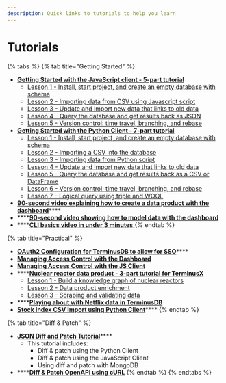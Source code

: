 ```yaml
---
description: Quick links to tutorials to help you learn
---
```


# Tutorials

{% tabs %}
{% tab title="Getting Started" %}


* ****[**Getting Started with the JavaScript client - 5-part tutorial**](https://github.com/terminusdb/terminusdb-tutorials/tree/master/getting\_started/javascript-client)****
  * [Lesson 1 - Install, start project, and create an empty database with schema](https://github.com/terminusdb/terminusdb-tutorials/blob/master/getting\_started/javascript-client/lesson\_1.md)
  * [Lesson 2 - Importing data from CSV using Javascript script](https://github.com/terminusdb/terminusdb-tutorials/blob/master/getting\_started/javascript-client/lesson\_2.md)
  * [Lesson 3 - Update and import new data that links to old data](https://github.com/terminusdb/terminusdb-tutorials/blob/master/getting\_started/javascript-client/lesson\_3.md)
  * [Lesson 4 - Query the database and get results back as JSON](https://github.com/terminusdb/terminusdb-tutorials/blob/master/getting\_started/javascript-client/lesson\_4.md)
  * [Lesson 5 - Version control: time travel, branching, and rebase](https://github.com/terminusdb/terminusdb-tutorials/blob/master/getting\_started/javascript-client/lesson\_5.md)
* ****[**Getting Started with the Python Client - 7-part tutorial**](https://github.com/terminusdb/terminusdb-tutorials/blob/master/getting\_started/python-client/README.md)****
  * [Lesson 1 - Install, start project, and create an empty database with schema](https://github.com/terminusdb/terminusdb-tutorials/blob/master/getting\_started/python-client/lesson\_1.md)
  * [Lesson 2 - Importing a CSV into the database](https://github.com/terminusdb/terminusdb-tutorials/blob/master/getting\_started/python-client/lesson\_2.md)
  * [Lesson 3 - Importing data from Python script](https://github.com/terminusdb/terminusdb-tutorials/blob/master/getting\_started/python-client/lesson\_3.md)
  * [Lesson 4 - Update and import new data that links to old data](https://github.com/terminusdb/terminusdb-tutorials/blob/master/getting\_started/python-client/lesson\_4.md)
  * [Lesson 5 - Query the database and get results back as a CSV or DataFrame](https://github.com/terminusdb/terminusdb-tutorials/blob/master/getting\_started/python-client/lesson\_5.md)
  * [Lesson 6 - Version control: time travel, branching, and rebase](https://github.com/terminusdb/terminusdb-tutorials/blob/master/getting\_started/python-client/lesson\_6.md)
  * [Lesson 7 - Logical query using triple and WOQL](https://github.com/terminusdb/terminusdb-tutorials/blob/master/getting\_started/python-client/lesson\_7.md)
* [**90-second video explaining how to create a data product with the dashboard**](https://youtu.be/LDvEqx9Y7oA)****
* ****[**90-second video showing how to model data with the dashboard**](https://youtu.be/YQaiRJkmKW8)
* ****[**CLI basics video in under 3 minutes** ](https://terminusdb.com/blog/command-line-interface-demo/)
{% endtab %}

{% tab title="Practical" %}


* [**OAuth2 Configuration for TerminusDB to allow for SSO**](https://terminusdb.com/blog/oauth2-configuration-for-sso/)****
* ****[**Managing Access Control with the Dashboard**](../guides/how-to-guides/manage-access-control.md)****
* ****[**Managing Access Control with the JS Client**](https://terminusdb.github.io/terminusdb-access-control/#/README)****
* ****[**Nuclear reactor data product - 3-part tutorial for TerminusX**](https://github.com/terminusdb/terminusdb-tutorials/tree/master/nuclear)
  * [Lesson 1 - Build a knowledge graph of nuclear reactors](https://github.com/terminusdb/terminusdb-tutorials/blob/master/nuclear/nuclear.md)
  * [Lesson 2 - Data product enrichment](https://github.com/terminusdb/terminusdb-tutorials/blob/master/nuclear/enrichment.md)
  * [Lesson 3 - Scraping and validating data](https://github.com/terminusdb/terminusdb-tutorials/blob/master/nuclear/scraping.md)
* ****[**Playing about with Netflix data in TerminusDB**](https://github.com/terminusdb/terminusdb-tutorials/blob/master/netflix/Netflix%20Tutorial.ipynb)
* [**Stock Index CSV Import using Python Client**](https://github.com/terminusdb/terminusdb-tutorials/tree/master/stock\_index)****
{% endtab %}

{% tab title="Diff & Patch" %}


* [**JSON Diff and Patch Tutorial**](https://github.com/terminusdb/terminusdb-tutorials/tree/master/diff\_patch)****
  * This tutorial includes:
    * Diff & patch using the Python Client
    * Diff & patch using the JavaScript Client
    * Using diff and patch with MongoDB
* ****[**Diff & Patch OpenAPI using cURL**](https://terminusdb.com/blog/open-api-for-json-diff-and-patch/)&#x20;
{% endtab %}
{% endtabs %}
